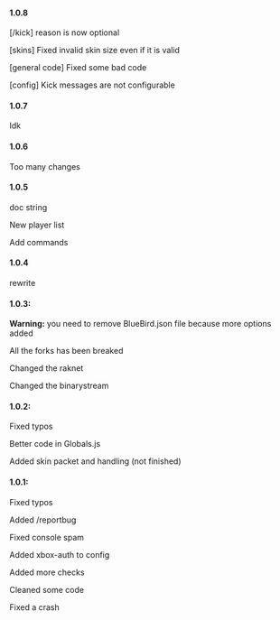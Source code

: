 #### 1.0.8
[/kick] reason is now optional

[skins] Fixed invalid skin size even if it is valid

[general code] Fixed some bad code

[config] Kick messages are not configurable

#### 1.0.7
Idk

#### 1.0.6
Too many changes

#### 1.0.5
doc string

New player list

Add commands

#### 1.0.4
rewrite

#### 1.0.3:
**Warning:** you need to remove BlueBird.json file because more options added

All the forks has been breaked

Changed the raknet

Changed the binarystream

#### 1.0.2:
Fixed typos

Better code in Globals.js

Added skin packet and handling (not finished)

#### 1.0.1:
Fixed typos

Added /reportbug

Fixed console spam

Added xbox-auth to config

Added more checks

Cleaned some code

Fixed a crash
